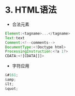 # 3. HTML语法

- 合法元素

```javascript
Element:<tagname>...</tagname>
Text:text
Comment:<!--comments-->
DocumentType:<!Doctype html>
ProcessingInstruction:<?a 1?>
CDATA:<![CDATA[]]>
```
- 字符应用
```js
&#161;
&amp;
&lt;
&quot;
```
